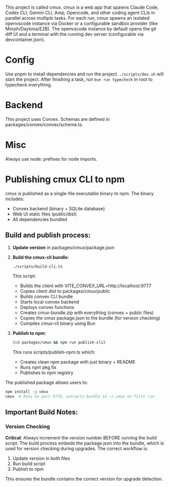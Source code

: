 This project is called cmux. cmux is a web app that spawns Claude Code, Codex CLI, Gemini CLI, Amp, Opencode, and other coding agent CLIs in parallel across multiple tasks. For each run, cmux spawns an isolated openvscode instance via Docker or a configurable sandbox provider (like Morph/Daytona/E2B). The openvscode instance by default opens the git diff UI and a terminal with the running dev server (configurable via devcontainer.json).

# Config

Use pnpm to install dependencies and run the project.
`./scripts/dev.sh` will start the project.
After finishing a task, run `bun run typecheck` in root to typecheck everything.

# Backend

This project uses Convex.
Schemas are defined in packages/convex/convex/schema.ts.

# Misc

Always use node: prefixes for node imports.

# Publishing cmux CLI to npm

cmux is published as a single-file executable binary to npm. The binary includes:

- Convex backend (binary + SQLite database)
- Web UI static files (public/dist)
- All dependencies bundled

## Build and publish process:

1. **Update version** in packages/cmux/package.json

2. **Build the cmux-cli bundle**:

   ```bash
   ./scripts/build-cli.ts
   ```

   This script:
   - Builds the client with VITE_CONVEX_URL=http://localhost:9777
   - Copies client dist to packages/cmux/public
   - Builds convex CLI bundle
   - Starts local convex backend
   - Deploys convex functions
   - Creates cmux-bundle.zip with everything (convex + public files)
   - Copies the cmux package.json to the bundle (for version checking)
   - Compiles cmux-cli binary using Bun

3. **Publish to npm**:
   ```bash
   (cd packages/cmux && npm run publish-cli)
   ```
   This runs scripts/publish-npm.ts which:
   - Creates clean npm package with just binary + README
   - Runs npm pkg fix
   - Publishes to npm registry

The published package allows users to:

```bash
npm install -g cmux
cmux  # Runs on port 9776, extracts bundle to ~/.cmux on first run
```

## Important Build Notes:

### Version Checking

**Critical**: Always increment the version number BEFORE running the build script. The build process embeds the package.json into the bundle, which is used for version checking during upgrades. The correct workflow is:

1. Update version in both files
2. Run build script
3. Publish to npm

This ensures the bundle contains the correct version for upgrade detection.
